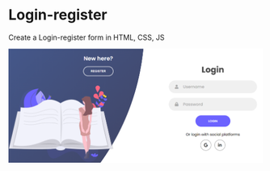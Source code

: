 # Login-register
Create a Login-register form in HTML, CSS, JS 

![Login-registerform](https://github.com/dianavile/Login-registerform/blob/main/Captura.PNG)

